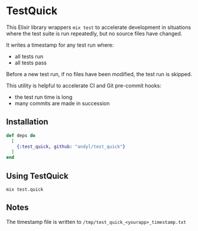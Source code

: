 # TestQuick

This Elixir library wrappers `mix test` to accelerate development in situations
where the test suite is run repeatedly, but no source files have changed.

It writes a timestamp for any test run where: 

- all tests run 
- all tests pass 

Before a new test run, if no files have been modified, the test run is skipped.

This utility is helpful to accelerate CI and Git pre-commit hooks:

- the test run time is long 
- many commits are made in succession

## Installation

```elixir
def deps do
  [
    {:test_quick, github: "andyl/test_quick"}
  ]
end
```

## Using TestQuick 

```
mix test.quick 
```

## Notes 

The timestamp file is written to `/tmp/test_quick_<yourapp>_timestamp.txt`

